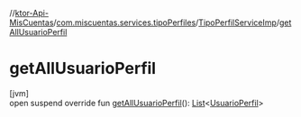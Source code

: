 //[ktor-Api-MisCuentas](../../../index.md)/[com.miscuentas.services.tipoPerfiles](../index.md)/[TipoPerfilServiceImp](index.md)/[getAllUsuarioPerfil](get-all-usuario-perfil.md)

# getAllUsuarioPerfil

[jvm]\
open suspend override fun [getAllUsuarioPerfil](get-all-usuario-perfil.md)(): [List](https://kotlinlang.org/api/latest/jvm/stdlib/kotlin.collections/-list/index.html)&lt;[UsuarioPerfil](../../com.miscuentas.dto/-usuario-perfil/index.md)&gt;
